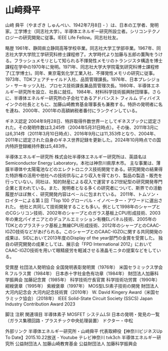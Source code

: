 # 山﨑舜平

山﨑 舜平（やまざき しゅんぺい、1942年7月8日 - ）は、日本の工学者、発明家。工学博士（同志社大学）。半導体エネルギー研究所設立者。シリコンテクノロジーの研究開発に従事。IEEE Life Fellow。同志社社友。

略歴
1961年、静岡県立静岡高等学校卒業。同志社大学工学部卒業。1967年、同志社大学大学院工学研究科修士課程修了。大学時代より加藤与五郎の薫陶をうける。フラッシュメモリとして知られる不揮発性メモリのトランジスタ構造を博士課程在学中の1970年に発明。1971年、同志社大学大学院電気研究科博士課程修了(工学博士)。同年、東京電気化学工業入社、不揮発性メモリの研究に従事。1973年、TDKフェアチャイルド入社、品質管理課長。1976年、日本プレシジョン・サーキッツ入社、プロセス技術課長兼品質管理次長。1980年、半導体エネルギー研究所を設立、社長に就任。
1984年、材料科学技術振興財団理事。さらに、半導体エネルギー研究所の子会社であるアドバンスト フィルム ディバイス インクの社長とともに、加藤山崎教育基金理事長も兼務する。特許の発明者に名を連ね、2000年、2001年の高額納税者番付にランクインしている。

ギネス認定
2004年9月28日、特許取得件数世界一としてギネスブックに認定された。その発明件数は3,245件（2004年5月31日時点）。その後、2011年3月には6,314件（2011年3月10日時点）、2016年9月には11,353件となり、2004年、2011年に認定された自身のギネス世界記録を更新した。2024年10月時点での国内特許登録維持件数は5,483件。

半導体エネルギー研究所
株式会社半導体エネルギー研究所は、英語名はSemiconductor Energy Laboratory。本社は神奈川県厚木市。
主な事業は、薄膜半導体や太陽電池などのエレクトロニクス技術開発である。研究開発の結果得た特許権の活用や他社への技術供与により収入を得ており、製品の製造・販売を行っていない。同社は、知的財産による収入で運営する21世紀型の研究開発専門企業と言われている。また、発明者となる多くの研究者について、斯界での活動履歴がほぼ無く、研究開発内容はベ－ルに包まれている。
2011年、トムソン・ロイターによる第１回「Top 100 グローバル・イノベーター・アワードに選出された。
他社と共同して技術開発することも多い。例として1998年のシャープとのCGシリコン技術、2002年のシャープとのガラス基板上CPU形成技術、2003年の東北パイオニアとのデュアルエミッション有機ELパネル技術、2005年のTDKとのプラスチック基板上無線CPU形成技術、2012年のシャープとのCAAC-IGZO技術などがあげられる。このシャープとのCAAC-IGZOに関する共同開発の成果は、SIDにおいて2013年度のDisplay of the year部門の金賞を受賞した。
独自の研究開発の成果としては、展示会「FPD International 2012」においてCAAC-IGZO技術を用いて眼精疲労を軽減させる液晶モニタの提案などをしている。

受賞歴
社団法人発明協会 全国発明表彰発明賞（1976年）
米国セラミックス学会 R.フルラス賞（1984年）
日本赤十字社金色有功章（1984年）
財団法人加藤科学振興会 加藤記念賞（1985年）
科学技術庁長官賞 科学技術功労賞（1990年）
紺綬褒章（1995年）
紫綬褒章（1997年） MOS型LSI素子技術の開発
財団法人大河内記念会 大河内記念技術賞（2010年）
W. David Kingery Award（米国セラミック協会）（2018年）
IEEE Solid-State Circuit Society (SSCS) Japan Industry Contribution Award 2023

脚注
注釈
関連項目
半導体素子
MOSFET
システムLSI
日本の発明・発見の一覧（ガラス集積回路・プラスチック中央処理装置）
ドクター・中松

外部リンク
半導体エネルギー研究所・山﨑舜平 代表取締役【神奈川ビジネスUp To Date】2015.10.22放送 - Youtube テレビ神奈川 tvk3ch
半導体エネルギー研究所
公益財団法人 加藤山崎教育基金
公益財団法人 加藤科学振興会